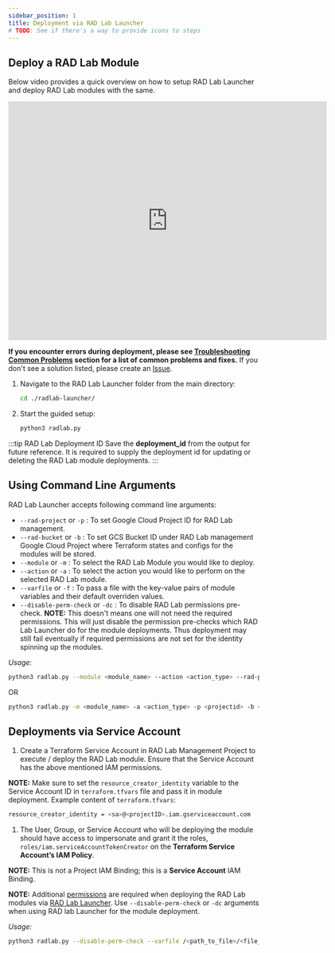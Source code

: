 ```yaml
---
sidebar_position: 1
title: Deployment via RAD Lab Launcher
# TODO: See if there's a way to provide icons to steps
---
```


## Deploy a RAD Lab Module

Below video provides a quick overview on how to setup RAD Lab Launcher and deploy RAD Lab modules with the same.

<iframe
    width="640"
    height="480"
    src="https://www.youtube.com/embed/4SkiTyY9M_4"
    frameborder="0"
    allow="autoplay; encrypted-media"
    allowfullscreen
>
</iframe>

**If you encounter errors during deployment, please see [Troubleshooting Common Problems](../troubleshooting.md) section for a list of common problems and fixes.**  If you don't see a solution listed, please create an [Issue](https://github.com/GoogleCloudPlatform/rad-lab/issues). 


1. Navigate to the RAD Lab Launcher folder from the main directory:
    ```bash
    cd ./radlab-launcher/
    ```

2. Start the guided setup:
    ```bash
    python3 radlab.py
    ``` 

:::tip RAD Lab Deployment ID
Save the **deployment_id** from the output for future reference. It is required to supply the deployment id for updating or deleting the RAD Lab module deployments.
:::

## Using Command Line Arguments

RAD Lab Launcher accepts following command line arguments: 

* `--rad-project` or `-p`   : To set Google Cloud Project ID for RAD Lab management.
* `--rad-bucket` or `-b`    : To set GCS Bucket ID under RAD Lab management Google Cloud Project where Terraform states and configs for the modules will be stored.
* `--module` or `-m`        : To select the RAD Lab Module you would like to deploy.
* `--action` or `-a`        : To select the action you would like to perform on the selected RAD Lab module.
* `--varfile` or `-f`       : To pass a file with the key-value pairs of module variables and their default overriden values.
* `--disable-perm-check` or `-dc`       : To disable RAD Lab permissions pre-check. **NOTE:** This doesn't means one will not need the required permissions. This will just disable the permission pre-checks which RAD Lab Launcher do for the module deployments. Thus deployment may still fail eventually if required permissions are not set for the identity spinning up the modules.

_Usage:_

```bash
python3 radlab.py --module <module_name> --action <action_type> --rad-project <projectid> --rad-bucket <bucketid> --varfile <overriding_variables_file>
```
OR
```bash
python3 radlab.py -m <module_name> -a <action_type> -p <projectid> -b <bucketid> -f <overriding_variables_file>
```

## Deployments via Service Account

1. Create a Terraform Service Account in RAD Lab Management Project to execute / deploy the RAD Lab module. Ensure that the Service Account has the above mentioned IAM permissions.

**NOTE:** Make sure to set the `resource_creator_identity` variable to the Service Account ID in `terraform.tfvars` file and pass it in module deployment. Example content of `terraform.tfvars`: 

```bash
resource_creator_identity = <sa>@<projectID>.iam.gserviceaccount.com 
```

1. The User, Group, or Service Account who will be deploying the module should have access to impersonate and grant it the roles, `roles/iam.serviceAccountTokenCreator` on the **Terraform Service Account’s IAM Policy**.

**NOTE:** This is not a Project IAM Binding; this is a **Service Account** IAM Binding.

**NOTE:** Additional [permissions](../launcher_installation/management-project.md#iam-permissions-prerequisites) are required when deploying the RAD Lab modules via [RAD Lab Launcher](../../../category/rad-lab-launcher/). Use `--disable-perm-check` or `-dc` arguments when using RAD lab Launcher for the module deployment.

_Usage:_

```bash
python3 radlab.py --disable-perm-check --varfile /<path_to_file>/<file_with_terraform.tfvars_contents>
```
